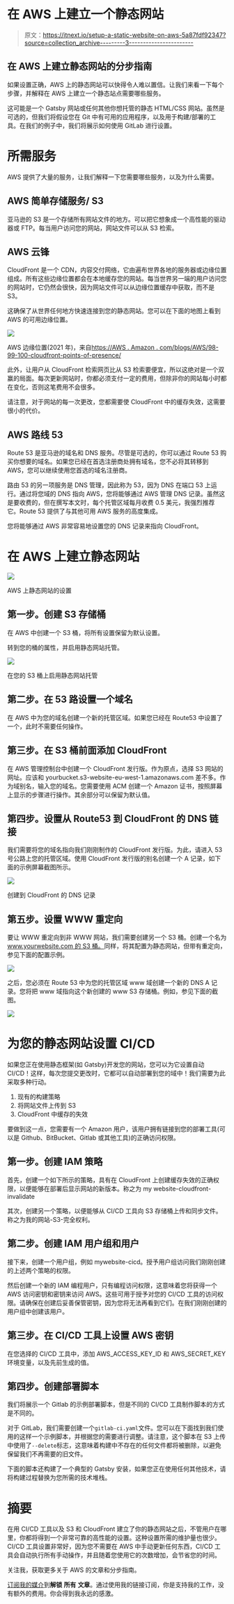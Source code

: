 # 在 AWS 上建立一个静态网站

> 原文：<https://itnext.io/setup-a-static-website-on-aws-5a87fdf92347?source=collection_archive---------3----------------------->

## 在 AWS 上建立静态网站的分步指南

如果设置正确，AWS 上的静态网站可以快得令人难以置信。让我们来看一下每个步骤，并解释在 AWS 上建立一个静态站点需要哪些服务。

这可能是一个 Gatsby 网站或任何其他你想托管的静态 HTML/CSS 网站。虽然是可选的，但我们将假设您在 Git 中有可用的应用程序，以及用于构建/部署的工具。在我们的例子中，我们将展示如何使用 GitLab 进行设置。

# 所需服务

AWS 提供了大量的服务，让我们解释一下您需要哪些服务，以及为什么需要。

## AWS 简单存储服务/ S3

亚马逊的 S3 是一个存储所有网站文件的地方。可以把它想象成一个高性能的驱动器或 FTP。每当用户访问您的网站，网站文件可以从 S3 检索。

## AWS 云锋

CloudFront 是一个 CDN，内容交付网络，它由遍布世界各地的服务器或边缘位置组成。所有这些边缘位置都会在本地缓存您的网站。每当世界另一端的用户访问您的网站时，它仍然会很快，因为网站文件可以从边缘位置缓存中获取，而不是 S3。

这确保了从世界任何地方快速连接到您的静态网站。您可以在下面的地图上看到 AWS 的可用边缘位置。

![](img/3aef3b5c0df2a5447381459e404d1bf2.png)

AWS 边缘位置(2021 年)，来自[https://AWS . Amazon . com/blogs/AWS/98-99-100-cloudfront-points-of-presence/](https://aws.amazon.com/blogs/aws/98-99-100-cloudfront-points-of-presence/)

此外，让用户从 CloudFront 检索网页比从 S3 检索要便宜，所以这绝对是一个双赢的局面。每次更新网站时，你都必须支付一定的费用，但除非你的网站每小时都在变化，否则这笔费用不会很多。

请注意，对于网站的每一次更改，您都需要使 CloudFront 中的缓存失效，这需要很小的代价。

## AWS 路线 53

Route 53 是亚马逊的域名和 DNS 服务。尽管是可选的，你可以通过 Route 53 购买你想要的域名。如果您已经在首选注册商处拥有域名，您不必将其转移到 AWS，您可以继续使用您首选的域名注册商。

路由 53 的另一项服务是 DNS 管理，因此称为 53，因为 DNS 在端口 53 上运行。通过将您域的 DNS 指向 AWS，您将能够通过 AWS 管理 DNS 记录。虽然这是要收费的，但在撰写本文时，每个托管区域每月收费 0.5 美元，我强烈推荐它。Route 53 提供了与其他可用 AWS 服务的高度集成。

您将能够通过 AWS 非常容易地设置您的 DNS 记录来指向 CloudFront。

# 在 AWS 上建立静态网站

![](img/22781faad012230c4341dab1bd2a3a7e.png)

AWS 上静态网站的设置

## 第一步。创建 S3 存储桶

在 AWS 中创建一个 S3 桶，将所有设置保留为默认设置。

转到您的桶的属性，并启用静态网站托管。

![](img/d12182824941d84e20009fd9783e6d59.png)

在您的 S3 桶上启用静态网站托管

## 第二步。在 53 路设置一个域名

在 AWS 中为您的域名创建一个新的托管区域。如果您已经在 Route53 中设置了一个，此时不需要任何操作。

## 第三步。在 S3 桶前面添加 CloudFront

在 AWS 管理控制台中创建一个 CloudFront 发行版。作为原点，选择 S3 网站的网址。应该和 yourbucket.s3-website-eu-west-1.amazonaws.com 差不多。作为域别名，输入您的域名。您需要使用 ACM 创建一个 Amazon 证书，按照屏幕上显示的步骤进行操作。其余部分可以保留为默认值。

## 第四步。设置从 Route53 到 CloudFront 的 DNS 链接

我们需要将您的域名指向我们刚刚制作的 CloudFront 发行版。为此，请进入 53 号公路上您的托管区域。使用 CloudFront 发行版的别名创建一个 A 记录，如下面的示例屏幕截图所示。

![](img/98d81efa873f8691fd5f965adb45233d.png)

创建到 CloudFront 的 DNS 记录

## 第五步。设置 WWW 重定向

要让 WWW 重定向到非 WWW 网站，我们需要创建另一个 S3 桶。创建一个名为[www.yourwebsite.com 的 S3 桶。](http://www.yourwebsite.com.)同样，将其配置为静态网站，但带有重定向，参见下面的配置示例。

![](img/ad0b42e46b75b27d298b3048c435e18b.png)

之后，您必须在 Route 53 中为您的托管区域 www 域创建一个新的 DNS A 记录。您将把 www 域指向这个新创建的 www S3 存储桶。例如，参见下面的截图。

![](img/d09076d29d086ab88abd5e68a9e90384.png)

# 为您的静态网站设置 CI/CD

如果您正在使用静态框架(如 Gatsby)开发您的网站，您可以为它设置自动 CI/CD！这样，每次您提交更改时，它都可以自动部署到您的域中！我们需要为此采取多种行动。

1.  现有的构建策略
2.  将网站文件上传到 S3
3.  CloudFront 中缓存的失效

要做到这一点，您需要有一个 Amazon 用户，该用户拥有链接到您的部署工具(可以是 Github、BitBucket、Gitlab 或其他工具)的正确访问权限。

## 第一步。创建 IAM 策略

首先，创建一个如下所示的策略，具有在 CloudFront 上创建缓存失效的正确权限，以便能够在部署后显示网站的新版本。称之为 my website-cloudfront-invalidate

其次，创建另一个策略，以便能够从 CI/CD 工具向 S3 存储桶上传和同步文件。称之为我的网站-S3-完全权利。

## 第二步。创建 IAM 用户组和用户

接下来，创建一个用户组，例如 mywebsite-cicd。授予用户组访问我们刚刚创建的上述两个策略的权限。

然后创建一个新的 IAM 编程用户，只有编程访问权限，这意味着您将获得一个 AWS 访问密钥和密钥来访问 AWS。这些可用于授予对您的 CI/CD 工具的访问权限。请确保在创建后妥善保管密钥，因为您将无法再看到它们。在我们刚刚创建的用户组中创建该用户。

## 第三步。在 CI/CD 工具上设置 AWS 密钥

在您选择的 CI/CD 工具中，添加 AWS_ACCESS_KEY_ID 和 AWS_SECRET_KEY 环境变量，以及先前生成的值。

## 第四步。创建部署脚本

我们将展示一个 Gitlab 的示例部署脚本，但是不同的 CI/CD 工具制作脚本的方式是不同的。

对于 GitLab，我们需要创建一个`gitlab-ci.yaml`文件。您可以在下面找到我们使用的这样一个示例脚本，并根据您的需要进行调整。请注意，这个脚本在 S3 上传中使用了`--delete`标志，这意味着构建中不存在的任何文件都将被删除，以避免保留我们不再需要的旧文件。

下面的脚本还构建了一个典型的 Gatsby 安装，如果您正在使用任何其他技术，请将构建过程替换为您所需的技术堆栈。

# 摘要

在用 CI/CD 工具以及 S3 和 CloudFront 建立了你的静态网站之后，不管用户在哪里，你都将得到一个非常可靠的高性能的设置。这种设置所需的维护量也很少。CI/CD 工具设置非常好，因为您不需要在 AWS 中手动更新任何东西，CI/CD 工具会自动执行所有手动操作，并且随着您使用它的次数增加，会节省您的时间。

关注我，获取更多关于 AWS 的文章和分步指南。

[订阅我的媒介](https://kevinvr.medium.com/membership)到**解锁** **所有** **文章**。通过使用我的链接订阅，你是支持我的工作，没有额外的费用。你会得到我永远的感激。